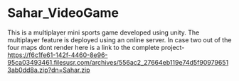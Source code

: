 # Sahar_VideoGame
This is a multiplayer mini sports game developed using unity. The multiplayer feature is deployed using an online server. 
In case two out of the four maps dont render here is a link to the complete project-
https://f6c1fe61-142f-4460-8e96-95ca03493461.filesusr.com/archives/556ac2_27664eb119e74d5f909796513ab0dd8a.zip?dn=Sahar.zip
